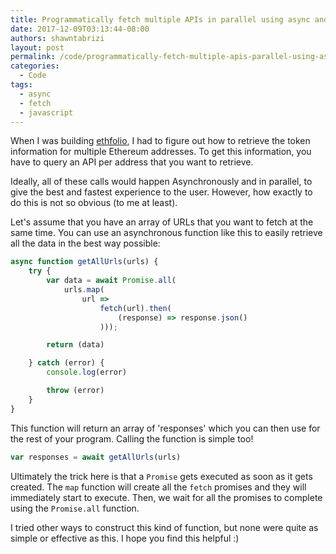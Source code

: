 ```yaml
---
title: Programmatically fetch multiple APIs in parallel using async and await in JavaScript
date: 2017-12-09T03:13:44-08:00
authors: shawntabrizi
layout: post
permalink: /code/programmatically-fetch-multiple-apis-parallel-using-async-await-javascript/
categories:
  - Code
tags:
  - async
  - fetch
  - javascript
---
```


When I was building [ethfolio](https://shawntabrizi.com/ethfolio/), I had to figure out how to retrieve the token information for multiple Ethereum addresses. To get this information, you have to query an API per address that you want to retrieve.

Ideally, all of these calls would happen Asynchronously and in parallel, to give the  best and fastest experience to the user. However, how exactly to do this is not so obvious (to me at least).

Let's assume that you have an array of URLs that you want to fetch at the same time. You can use an asynchronous function like this to easily retrieve all the data in the best way possible:

```javascript
async function getAllUrls(urls) {
    try {
        var data = await Promise.all(
            urls.map(
                url =>
                    fetch(url).then(
                        (response) => response.json()
                    )));

        return (data)

    } catch (error) {
        console.log(error)

        throw (error)
    }
}
```

This function will return an array of 'responses' which you can then use for the rest of your program. Calling the function is simple too!

```javascript
var responses = await getAllUrls(urls)
```

Ultimately the trick here is that a `Promise` gets executed as soon as it gets created. The `map` function will create all the `fetch` promises and they will immediately start to execute. Then, we wait for all the promises to complete using the `Promise.all` function.

I tried other ways to construct this kind of function, but none were quite as simple or effective as this. I hope you find this helpful :)
